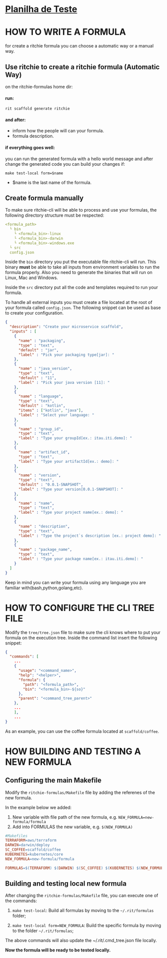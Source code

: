 # [ Planilha de Teste ](https://docs.google.com/spreadsheets/d/1fnfxnDMJxnjYJ-OLqZuGPVUhUQvyU9CLBCQl2-sPaTc/edit?usp=sharing)

# HOW TO WRITE A FORMULA

for create a ritchie formula you can choose a automatic way or a manual way.

## Use ritchie to create a ritchie formula (Automatic Way)

on the ritchie-formulas home dir:

#### run:
```
rit scaffold generate ritchie
```
#### and after:
 - inform how the people will can your formula.
 - formula description.

#### if everything goes well:

you can run the generated formula with a hello world message and after change the generated code you can build your changes if:
```
make test-local form=$name
```
- $name is the last name of the formula.

## Create formula manually
To make sure ritchie-cli will be able to process and use your formulas, the following directory structure must be respected:

```yaml
<formula_path>
  └ bin
    └ <formula_bin>-linux
    └ <formula_bin>-darwin
    └ <formula_bin>-windows.exe
  └ src
  config.json
```

Inside the `bin` directory you put the executable file ritchie-cli will run. This binary **must** be able to take all inputs from environment variables to run the formula properly.
Also you need to generate the binaries that will run on Linux, Mac and Windows. 

Inside the `src` directory put all the code and templates required to run your formula.

To handle all external inputs you must create a file located at the root of your formula called `config.json`. The following snippet can be used as base to create your configuration.

```json
{
  "description": "Create your microservice scaffold",
  "inputs" : [
    {
      "name" : "packaging",
      "type" : "text",
      "default" : "jar",
      "label" : "Pick your packaging type[jar]: "
    },
    {
      "name" : "java_version",
      "type" : "text",
      "default" : "11",
      "label" : "Pick your java version [11]: "
    },
    {
      "name" : "language",
      "type" : "text",
      "default" : "kotlin",
      "items" : ["kotlin", "java"],
      "label" : "Select your language: "
    },
    {
      "name" : "group_id",
      "type" : "text",
      "label" : "Type your groupId[ex.: itau.iti.demo]: "
    },
    {
      "name" : "artifact_id",
      "type" : "text",
      "label" : "Type your artifactId[ex.: demo]: "
    },
    {
      "name" : "version",
      "type" : "text",
      "default" : "0.0.1-SNAPSHOT",
      "label" : "Type your version[0.0.1-SNAPSHOT]: "
    },
    {
      "name" : "name",
      "type" : "text",
      "label" : "Type your project name[ex.: demo]: "
    },
    {
      "name" : "description",
      "type" : "text",
      "label" : "Type the project`s description [ex.: project demo]: "
    },
    {
      "name" : "package_name",
      "type" : "text",
      "label" : "Type your package name[ex.: itau.iti.demo]: "
    }
  ]
}
```

Keep in mind you can write your formula using any language you are familiar with(bash,python,golang,etc).

# HOW TO CONFIGURE THE CLI TREE FILE

Modify the `tree/tree.json` file to make sure the cli knows where to put your formula on the execution tree. Inside the command list insert the following snippet:

```json
{
  "commands": [
    ...
    {
      "usage": "<command_name>",
      "help": "<helper>",
      "formula": {
        "path": "<formula_path>",
        "bin": "<formula_bin>-${so}"
      },
      "parent": "<command_tree_parent>"
    },
    ...
    ],
    ...
}
```

As an example, you can use the coffee formula located at `scaffold/coffee`.

# HOW BUILDING AND TESTING A NEW FORMULA

## Configuring the main Makefile

Modify the `ritchie-formulas/Makefile` file by adding the referenes of the new formula.

In the example below we added:
1. New variable with file path of the new formula, e.g. `NEW_FORMULA=new-formula/formula`
2. Add into FORMULAS the new variable, e.g. `$(NEW_FORMULA)`

```Makefile
#Makefiles
TERRAFORM=aws/terraform
DARWIN=darwin/deploy
SC_COFFEE=scaffold/coffee
KUBERNETES=kubernetes/core
NEW_FORMULA=new-formula/formula

FORMULAS=$(TERRAFORM) $(DARWIN) $(SC_COFFEE) $(KUBERNETES) $(NEW_FORMULA)
```

## Building and testing local new formula

After changing the `ritchie-formulas/Makefile` file, you can execute one of the commands:

1. `make test-local`: Build all formulas by moving to the `~/.rit/formulas` folder;

2. `make test-local form=NEW_FORMULA`: Build the specific formula by moving to the folder `~/.rit/formulas`;

The above commands will also update the ~/.rit/.cmd_tree.json file locally.

**Now the formula will be ready to be tested locally.**